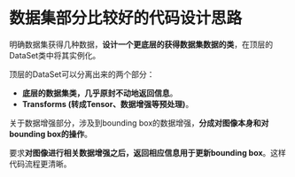 # 数据集部分比较好的代码设计思路

明确数据集获得几种数据，**设计一个更底层的获得数据集数据的类**，在顶层的DataSet类中将其实例化。

顶层的DataSet可以分离出来的两个部分：

+ **底层的数据集类，几乎原封不动地返回信息**。
+ **Transforms (转成Tensor、数据增强等预处理)**。



关于数据增强部分，涉及到bounding box的数据增强，**分成对图像本身和对bounding box的操作**。

要求**对图像进行相关数据增强之后，返回相应信息用于更新bounding box**。这样代码流程更清晰。